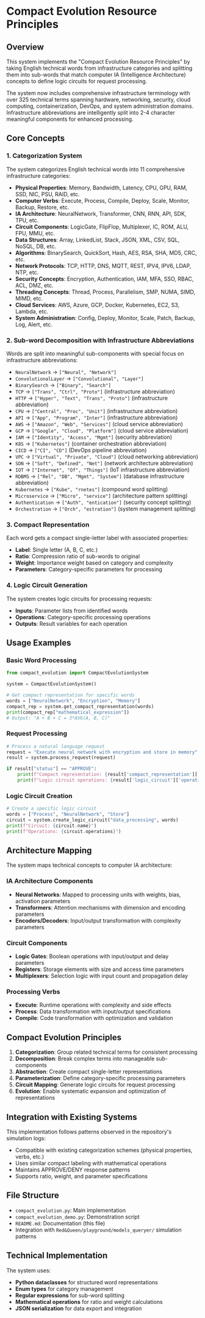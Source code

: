 # Compact Evolution Resource Principles

## Overview

This system implements the "Compact Evolution Resource Principles" by taking English technical words from infrastructure categories and splitting them into sub-words that match computer IA (Intelligence Architecture) concepts to define logic circuits for request processing.

The system now includes comprehensive infrastructure terminology with over 325 technical terms spanning hardware, networking, security, cloud computing, containerization, DevOps, and system administration domains. Infrastructure abbreviations are intelligently split into 2-4 character meaningful components for enhanced processing.

## Core Concepts

### 1. Categorization System
The system categorizes English technical words into 11 comprehensive infrastructure categories:
- **Physical Properties**: Memory, Bandwidth, Latency, CPU, GPU, RAM, SSD, NIC, PSU, RAID, etc.
- **Computer Verbs**: Execute, Process, Compile, Deploy, Scale, Monitor, Backup, Restore, etc.  
- **IA Architecture**: NeuralNetwork, Transformer, CNN, RNN, API, SDK, TPU, etc.
- **Circuit Components**: LogicGate, FlipFlop, Multiplexer, IC, ROM, ALU, FPU, MMU, etc.
- **Data Structures**: Array, LinkedList, Stack, JSON, XML, CSV, SQL, NoSQL, DB, etc.
- **Algorithms**: BinarySearch, QuickSort, Hash, AES, RSA, SHA, MD5, CRC, etc.
- **Network Protocols**: TCP, HTTP, DNS, MQTT, REST, IPV4, IPV6, LDAP, NTP, etc.
- **Security Concepts**: Encryption, Authentication, IAM, MFA, SSO, RBAC, ACL, DMZ, etc.
- **Threading Concepts**: Thread, Process, Parallelism, SMP, NUMA, SIMD, MIMD, etc.
- **Cloud Services**: AWS, Azure, GCP, Docker, Kubernetes, EC2, S3, Lambda, etc.
- **System Administration**: Config, Deploy, Monitor, Scale, Patch, Backup, Log, Alert, etc.

### 2. Sub-word Decomposition with Infrastructure Abbreviations
Words are split into meaningful sub-components with special focus on infrastructure abbreviations:
- `NeuralNetwork` → `["Neural", "Network"]`
- `ConvolutionalLayer` → `["Convolutional", "Layer"]`
- `BinarySearch` → `["Binary", "Search"]`
- `TCP` → `["Trans", "Ctrl", "Proto"]` (infrastructure abbreviation)
- `HTTP` → `["Hyper", "Text", "Trans", "Proto"]` (infrastructure abbreviation)
- `CPU` → `["Central", "Proc", "Unit"]` (infrastructure abbreviation)
- `API` → `["App", "Program", "Inter"]` (infrastructure abbreviation)
- `AWS` → `["Amazon", "Web", "Services"]` (cloud service abbreviation)
- `GCP` → `["Google", "Cloud", "Platform"]` (cloud service abbreviation)
- `IAM` → `["Identity", "Access", "Mgmt"]` (security abbreviation)
- `K8S` → `["Kubernetes"]` (container orchestration abbreviation)
- `CICD` → `["CI", "CD"]` (DevOps pipeline abbreviation)
- `VPC` → `["Virtual", "Private", "Cloud"]` (cloud networking abbreviation)
- `SDN` → `["Soft", "Defined", "Net"]` (network architecture abbreviation)
- `IOT` → `["Internet", "Of", "Things"]` (IoT infrastructure abbreviation)
- `RDBMS` → `["Rel", "DB", "Mgmt", "System"]` (database infrastructure abbreviation)
- `Kubernetes` → `["Kube", "rnetes"]` (compound word splitting)
- `Microservice` → `["Micro", "service"]` (architecture pattern splitting)
- `Authentication` → `["Auth", "entication"]` (security concept splitting)
- `Orchestration` → `["Orch", "estration"]` (system management splitting)

### 3. Compact Representation
Each word gets a compact single-letter label with associated properties:
- **Label**: Single letter (A, B, C, etc.)
- **Ratio**: Compression ratio of sub-words to original
- **Weight**: Importance weight based on category and complexity
- **Parameters**: Category-specific parameters for processing

### 4. Logic Circuit Generation
The system creates logic circuits for processing requests:
- **Inputs**: Parameter lists from identified words
- **Operations**: Category-specific processing operations
- **Outputs**: Result variables for each operation

## Usage Examples

### Basic Word Processing
```python
from compact_evolution import CompactEvolutionSystem

system = CompactEvolutionSystem()

# Get compact representation for specific words
words = ["NeuralNetwork", "Encryption", "Memory"]
compact_rep = system.get_compact_representation(words)
print(compact_rep["mathematical_expression"])
# Output: "A + B + C = 3*AVG(A, B, C)"
```

### Request Processing
```python
# Process a natural language request
request = "Execute neural network with encryption and store in memory"
result = system.process_request(request)

if result["status"] == "APPROVE":
    print(f"Compact representation: {result['compact_representation']['mathematical_expression']}")
    print(f"Logic circuit operations: {result['logic_circuit']['operations']}")
```

### Logic Circuit Creation
```python
# Create a specific logic circuit
words = ["Process", "NeuralNetwork", "Store"]
circuit = system.create_logic_circuit("data_processing", words)
print(f"Circuit: {circuit.name}")
print(f"Operations: {circuit.operations}")
```

## Architecture Mapping

The system maps technical concepts to computer IA architecture:

### IA Architecture Components
- **Neural Networks**: Mapped to processing units with weights, bias, activation parameters
- **Transformers**: Attention mechanisms with dimension and encoding parameters  
- **Encoders/Decoders**: Input/output transformation with complexity parameters

### Circuit Components
- **Logic Gates**: Boolean operations with input/output and delay parameters
- **Registers**: Storage elements with size and access time parameters
- **Multiplexers**: Selection logic with input count and propagation delay

### Processing Verbs
- **Execute**: Runtime operations with complexity and side effects
- **Process**: Data transformation with input/output specifications
- **Compile**: Code transformation with optimization and validation

## Compact Evolution Principles

1. **Categorization**: Group related technical terms for consistent processing
2. **Decomposition**: Break complex terms into manageable sub-components  
3. **Abstraction**: Create compact single-letter representations
4. **Parameterization**: Define category-specific processing parameters
5. **Circuit Mapping**: Generate logic circuits for request processing
6. **Evolution**: Enable systematic expansion and optimization of representations

## Integration with Existing Systems

This implementation follows patterns observed in the repository's simulation logs:
- Compatible with existing categorization schemes (physical properties, verbs, etc.)
- Uses similar compact labeling with mathematical operations
- Maintains APPROVE/DENY response patterns
- Supports ratio, weight, and parameter specifications

## File Structure

- `compact_evolution.py`: Main implementation
- `compact_evolution_demo.py`: Demonstration script
- `README.md`: Documentation (this file)
- Integration with `Red&Queen/playground/models_queryer/` simulation patterns

## Technical Implementation

The system uses:
- **Python dataclasses** for structured word representations
- **Enum types** for category management
- **Regular expressions** for sub-word splitting
- **Mathematical operations** for ratio and weight calculations
- **JSON serialization** for data export and integration
<!-- D48614B9 -->